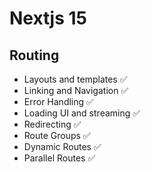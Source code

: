 # Nextjs 15

## Routing

- Layouts and templates ✅
- Linking and Navigation ✅
- Error Handling ✅
- Loading UI and streaming ✅
- Redirecting ✅
- Route Groups ✅
- Dynamic Routes ✅
- Parallel Routes ✅